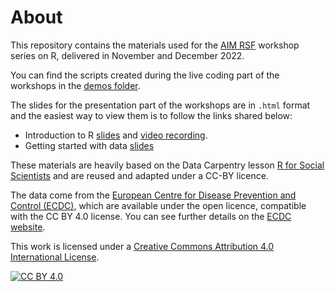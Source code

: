 # About

This repository contains the materials used for the [AIM RSF](https://www.turing.ac.uk/research/research-projects/ai-multiple-long-term-conditions-research-support-facility) workshop series on R, delivered in November and December 2022.

You can find the scripts created during the live coding part of the workshops in the [demos folder](https://github.com/aim-rsf/training/tree/main/r-training/demos).

The slides for the presentation part of the workshops are in `.html` format and the easiest way to view them is to follow the links shared below:

- Introduction to R [slides](https://aim-rsf.github.io/training/r-training/intro-to-R#1) and [video recording](https://www.youtube.com/watch?v=5ogP8AAzQ10).
- Getting started with data [slides](https://aim-rsf.github.io/training/r-training/rmd-scripts/starting-with-data#1)

These materials are heavily based on the Data Carpentry lesson [R for Social Scientists](https://datacarpentry.org/r-socialsci/) and are reused and adapted under a CC-BY licence.

The data come from the [European Centre for Disease Prevention and Control (ECDC)](https://www.ecdc.europa.eu/en/publications-data/download-historical-data-20-june-2022-weekly-number-new-reported-covid-19-cases), which are available under the open licence, compatible with the  CC BY 4.0 license.
You can see further details on the [ECDC website](https://www.ecdc.europa.eu/en/copyright).

This work is licensed under a [Creative Commons Attribution 4.0 International License][cc-by].

[![CC BY 4.0][cc-by-image]][cc-by]

[cc-by]: http://creativecommons.org/licenses/by/4.0/
[cc-by-image]: https://i.creativecommons.org/l/by/4.0/88x31.png
[cc-by-shield]: https://img.shields.io/badge/License-CC%20BY%204.0-lightgrey.svg
